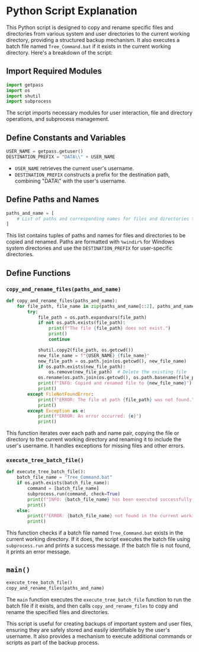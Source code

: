 
# Python Script Explanation

This Python script is designed to copy and rename specific files and directories from various system and user directories to the current working directory, providing a structured backup mechanism. It also executes a batch file named `Tree_Command.bat` if it exists in the current working directory. Here's a breakdown of the script:

## Import Required Modules

```python
import getpass
import os
import shutil
import subprocess
```

The script imports necessary modules for user interaction, file and directory operations, and subprocess management.

## Define Constants and Variables

```python
USER_NAME = getpass.getuser()
DESTINATION_PREFIX = "DATA\\" + USER_NAME
```

- `USER_NAME` retrieves the current user's username.
- `DESTINATION_PREFIX` constructs a prefix for the destination path, combining "DATA\\" with the user's username.

## Define Paths and Names

```python
paths_and_name = [
    # List of paths and corresponding names for files and directories to be copied and renamed
]
```

This list contains tuples of paths and names for files and directories to be copied and renamed. Paths are formatted with `%windir%` for Windows system directories and use the `DESTINATION_PREFIX` for user-specific directories.

## Define Functions

### `copy_and_rename_files(paths_and_name)`

```python
def copy_and_rename_files(paths_and_name):
    for file_path, file_name in zip(paths_and_name[::2], paths_and_name[1::2]):
        try:
            file_path = os.path.expandvars(file_path)
            if not os.path.exists(file_path):
                print(f"The file {file_path} does not exist.")
                print()
                continue

            shutil.copy2(file_path, os.getcwd())
            new_file_name = f"{USER_NAME}_{file_name}"
            new_file_path = os.path.join(os.getcwd(), new_file_name)
            if os.path.exists(new_file_path):
                os.remove(new_file_path)  # Delete the existing file
            os.rename(os.path.join(os.getcwd(), os.path.basename(file_path)), new_file_path)
            print(f"INFO: Copied and renamed file to {new_file_name}")
            print()
        except FileNotFoundError:
            print(f"ERROR: The file at path {file_path} was not found.")
            print()
        except Exception as e:
            print(f"ERROR: An error occurred: {e}")
            print()
```

This function iterates over each path and name pair, copying the file or directory to the current working directory and renaming it to include the user's username. It handles exceptions for missing files and other errors.

### `execute_tree_batch_file()`

```python
def execute_tree_batch_file():
    batch_file_name = "Tree_Command.bat"
    if os.path.exists(batch_file_name):
        command = [batch_file_name]
        subprocess.run(command, check=True)
        print(f"INFO: {batch_file_name} has been executed successfully.")
        print()
    else:
        print(f"ERROR: {batch_file_name} not found in the current working directory.")
        print()
```

This function checks if a batch file named `Tree_Command.bat` exists in the current working directory. If it does, the script executes the batch file using `subprocess.run` and prints a success message. If the batch file is not found, it prints an error message.

## `main()`

```python
execute_tree_batch_file()
copy_and_rename_files(paths_and_name)
```

The `main` function executes the `execute_tree_batch_file` function to run the batch file if it exists, and then calls `copy_and_rename_files` to copy and rename the specified files and directories.

This script is useful for creating backups of important system and user files, ensuring they are safely stored and easily identifiable by the user's username. It also provides a mechanism to execute additional commands or scripts as part of the backup process.